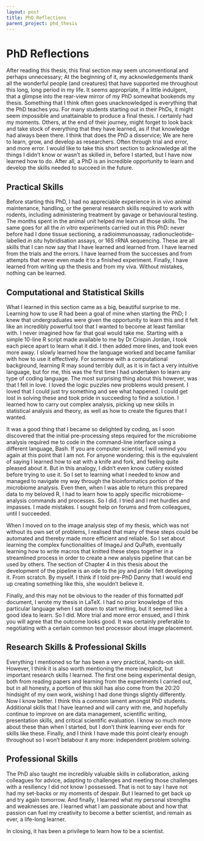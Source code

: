 ```yaml
---
layout: post
title: PhD Reflections
parent_project: phd_thesis
---
```


# PhD Reflections

After reading this thesis, this final section may seem unconventional and
perhaps unnecessary; At the beginning of it, my acknowledgements thank all
the wonderful people (and creatures) that have supported me throughout this
long, long period in my life. It seems appropriate, if a little indulgent, that a
glimpse into the rear-view mirror of my PhD somewhat bookends my thesis.
Something that I think often goes unacknowledged is everything that the PhD
teaches you. For many students starting out in their PhDs, it might seem
impossible and unattainable to produce a final thesis. I certainly had my
moments. Others, at the end of their journey, might forget to look back and
take stock of everything that they have learned, as if that knowledge had always
been there. I think that does the PhD a disservice; We are here to learn, grow,
and develop as researchers. Often through trial and error, and more error. I
would like to take this short section to acknowledge all the things I didn’t know
or wasn’t as skilled in, before I started, but I have now learned how to do.
After all, a PhD is an incredible opportunity to learn and develop the skills
needed to succeed in the future.

## Practical Skills

Before starting this PhD, I had no appreciable experience in in vivo animal
maintenance, handling, or the general research skills required to work with
rodents, including administering treatment by gavage or behavioural testing.
The months spent in the animal unit helped me learn all those skills. The same
goes for all the _in vitro_ experiments carried out in this PhD: never before had
I done tissue sectioning, a radioimmunoassay, radionucleotide-labelled _in situ_ hybridisation assays, or 16S rRNA sequencing. These are all skills that I can
now say that I have learned and learned from. I have learned from the trials
and the errors. I have learned from the successes and from attempts that never
even made it to a finished experiment. Finally, I have learned from writing up
the thesis and from my viva. Without mistakes, nothing can be learned.

## Computational and Statistical Skills

What I learned in this section came as a big, beautiful surprise to me. Learning
how to use R had been a goal of mine when starting the PhD; I knew that
undergraduates were given the opportunity to learn this and it felt like an
incredibly powerful tool that I wanted to become at least familiar with. I never
imagined how far that goal would take me. Starting with a simple 10-line R
script made available to me by Dr Crispin Jordan, I took each piece apart
to learn what it did. I then added more lines, and took even more away. I
slowly learned how the language worked and became familiar with how to use
it effectively. For someone with a computational background, learning R may
sound terribly dull, as it is in fact a very intuitive language, but for me, this was
the first time I had undertaken to learn any type of coding language. The most
surprising thing about this however, was that I fell in love. I loved the logic
puzzles new problems would present. I loved that I could just try something
and see what happened. I could get lost in solving these and took pride in
succeeding to find a solution. I learned how to carry out complex analysis,
picking up new skills in statistical analysis and theory, as well as how to create
the figures that I wanted.

It was a good thing that I became so delighted by coding, as I soon discovered that the initial pre-processing steps required for the microbiome analysis
required me to code in the command-line interface using a different language,
Bash. If you are computer scientist, I will remind you again at this point that
I am not. For anyone wondering: this is the equivalent of saying I learned
how to eat with a knife and fork, and feeling quite pleased about it. But in
this analogy, I didn’t even know cutlery existed before trying to use it. So I set
to learning what I needed to know and managed to navigate my way through
the bioinformatics portion of the microbiome analysis. Even then, when I was
able to return this prepared data to my beloved R, I had to learn how to apply
specific microbiome-analysis commands and processes. So I did. I tried and
I met hurdles and impasses. I made mistakes. I sought help on forums and
from colleagues, until I succeeded.

When I moved on to the image analysis step of my thesis, which was not
without its own set of problems, I realised that many of these steps could
be automated and thereby made more efficient and reliable. So I set about
learning the complex functionalities of ImageJ and QuPath, eventually learning
how to write macros that knitted these steps together in a streamlined process
in order to create a new analysis pipeline that can be used by others. The
section of Chapter 4 in this thesis about the development of the pipeline is an
ode to the joy and pride I felt developing it. From scratch. By myself. I think
if I told pre-PhD Danny that I would end up creating something like this, she
wouldn’t believe it.

Finally, and this may not be obvious to the reader of this formatted pdf
document, I wrote my thesis in LaTeX. I had no prior knowledge of this
particular language when I sat down to start writing, but it seemed like a good idea to learn. So I did. More trial and more error ensued, and I think you will
agree that the outcome looks good. It was certainly preferable to negotiating
with a certain common text processor about image placement.

## Research Skills & Professional Skills

Everything I mentioned so far has been a very practical, hands-on skill.
However, I think it is also worth mentioning the more inexplicit, but important
research skills I learned. The first one being experimental design, both from
reading papers and learning from the experiments I carried out, but in all
honesty, a portion of this skill has also come from the 20:20 hindsight of my
own work, wishing I had done things slightly differently. Now I know better.
I think this a common lament amongst PhD students. Additional skills that I
have learned and will carry with me, and hopefully continue to improve on are
data management, scientific writing, presentation skills, and critical scientific
evaluation. I know so much more about these than when I started, but I don’t
think learning ever ends for skills like these. Finally, and I think I have made this
point clearly enough throughout so I won’t belabour it any more: independent
problem solving.

## Professional Skills

The PhD also taught me incredibly valuable skills in collaboration, asking
colleagues for advice, adapting to challenges and meeting those challenges
with a resiliency I did not know I possessed. That is not to say I have not
had my set-backs or my moments of despair. But I learned to get back up
and try again tomorrow. And finally, I learned what my personal strengths and weaknesses are. I learned what I am passionate about and how that passion can fuel my creativity to become a better scientist, and remain as ever, a life-long learner.

In closing, it has been a privilege to learn how to be a scientist.
